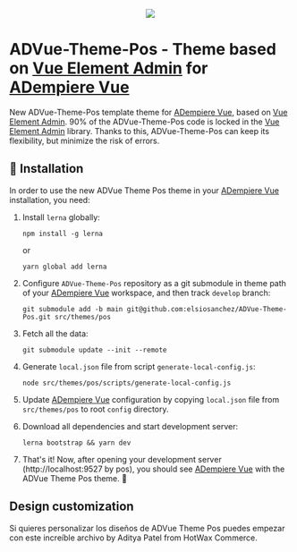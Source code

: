 <p align="center">
  <img src="https://upload.wikimedia.org/wikipedia/commons/b/b1/Adempiere-logo.png" />
</p>

# ADVue-Theme-Pos - Theme based on [Vue Element Admin](https://panjiachen.github.io/vue-element-admin-site) for [ADempiere Vue](https://github.com/adempiere/adempiere-vue)

New ADVue-Theme-Pos template theme for [ADempiere Vue](https://github.com/adempiere/adempiere-vue), based on [Vue Element Admin](https://panjiachen.github.io/vue-element-admin-site/). 90% of the ADVue-Theme-Pos code is locked in the [Vue Element Admin](https://panjiachen.github.io/vue-element-admin-site) library. Thanks to this, ADVue-Theme-Pos can keep its flexibility, but minimize the risk of errors.

## 🔌  Installation
In order to use the new ADVue Theme Pos theme in your [ADempiere Vue](https://github.com/adempiere/adempiere-vue) installation, you need:

1. Install `lerna` globally:

   ```
   npm install -g lerna
   ```

   or

   ```
   yarn global add lerna
   ```

1. Configure `ADVue-Theme-Pos` repository as a git submodule in theme path of your [ADempiere Vue](https://github.com/adempiere/adempiere-vue) workspace, and then track `develop` branch:

   ```
   git submodule add -b main git@github.com:elsiosanchez/ADVue-Theme-Pos.git src/themes/pos
   ```

1. Fetch all the data:

   ```
   git submodule update --init --remote
   ```
1. Generate `local.json` file from script `generate-local-config.js`:
   ```
   node src/themes/pos/scripts/generate-local-config.js
   ```
1. Update [ADempiere Vue](https://github.com/adempiere/adempiere-vue) configuration by copying `local.json` file from `src/themes/pos` to root `config` directory.

1. Download all dependencies and start development server:

   ```
   lerna bootstrap && yarn dev
   ```

1. That's it! Now, after opening your development server (http://localhost:9527 by pos), you should see [ADempiere Vue](https://github.com/adempiere/adempiere-vue) with the ADVue Theme Pos theme. 🎉

## Design customization

Si quieres personalizar los diseños de ADVue Theme Pos puedes empezar con este increíble archivo by Aditya Patel from HotWax Commerce.
